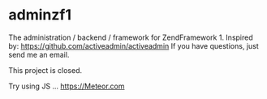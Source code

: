 # adminzf1
The administration / backend / framework for ZendFramework 1. 
Inspired by: https://github.com/activeadmin/activeadmin
If you have questions, just send me an email.

This project is closed.

Try using JS ... https://Meteor.com
